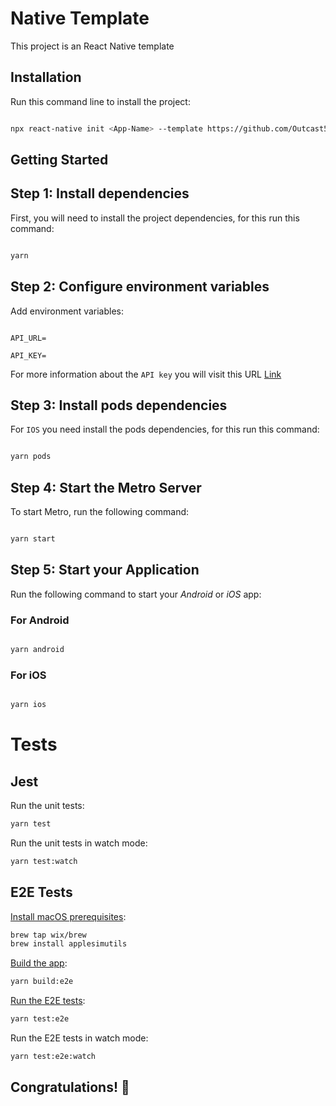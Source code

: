 # Native Template

This project is an React Native template

## Installation

Run this command line to install the project:

```bash

npx react-native init <App-Name> --template https://github.com/Outcast50903/NativeTemplate.git

```
## Getting Started

## Step 1: Install dependencies

First, you will need to install the project dependencies, for this run this command:

```bash

yarn

```

## Step 2: Configure environment variables

Add environment variables:  

```env

API_URL=

API_KEY=

```

For more information about the `API key` you will visit this URL [Link](https://api.cmfchile.cl/api_cmf/contactanos.jsp)

## Step 3: Install pods dependencies

For `IOS` you need install the pods dependencies, for this run this command:

```bash

yarn pods

```  

## Step 4: Start the Metro Server

To start Metro, run the following command:  

```bash

yarn start

```

## Step 5: Start your Application

Run the following command to start your _Android_ or _iOS_ app:

### For Android

```bash

yarn android

```

### For iOS

```bash

yarn ios

```

# Tests

## Jest

Run the unit tests:

```sh
yarn test
```

Run the unit tests in watch mode:

```sh
yarn test:watch
```

## E2E Tests

[Install macOS prerequisites](https://wix.github.io/Detox/docs/introduction/getting-started/#2-macos-only-applesimutils):

```sh
brew tap wix/brew
brew install applesimutils
```

[Build the app](https://wix.github.io/Detox/docs/introduction/project-setup#step-5-build-the-app):

```sh
yarn build:e2e
```

[Run the E2E tests](https://wix.github.io/Detox/docs/introduction/your-first-test#running-tests):

```sh
yarn test:e2e
```

Run the E2E tests in watch mode:

```sh
yarn test:e2e:watch
```

## Congratulations! :tada:
